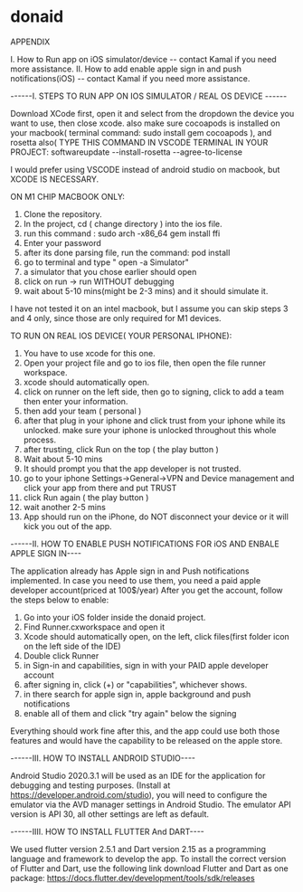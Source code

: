 # donaid

APPENDIX

I. How to Run app on iOS simulator/device -- contact Kamal if you need more assistance.
II. How to add enable apple sign in and push notifications(iOS) -- contact Kamal if you need more assistance.




------I. STEPS TO RUN APP ON IOS SIMULATOR / REAL OS DEVICE ------

Download XCode first, open it and select from the dropdown the device you want to use, then close xcode.
also make sure cocoapods is installed on your macbook( terminal command: sudo install gem cocoapods ), and rosetta also( TYPE THIS COMMAND IN VSCODE TERMINAL IN YOUR PROJECT: softwareupdate --install-rosetta --agree-to-license

I would prefer using VSCODE instead of android studio on macbook, but XCODE IS NECESSARY.

ON M1 CHIP MACBOOK ONLY:

1. Clone the repository.
2. In the project, cd ( change directory ) into the ios file.
3. run this command : sudo arch -x86_64 gem install ffi
4. Enter your password
5. after its done parsing file, run the command: pod install
6. go to terminal and type " open -a Simulator"
7. a simulator that you chose earlier should open
8. click on run -> run WITHOUT debugging
9. wait about 5-10 mins(might be 2-3 mins) and it should simulate it.

I have not tested it on an intel macbook, but I assume you can skip steps 3 and 4 only, since those are only required for M1 devices.

TO RUN ON REAL IOS DEVICE( YOUR PERSONAL IPHONE):
  
 1. You have to use xcode for this one.
 2. Open your project file and go to ios file, then open the file runner workspace.
 3. xcode should automatically open.
 4. click on runner on the left side, then go to signing, click to add a team then enter your information.
 5. then add your team ( personal )
 6. after that plug in your iphone and click trust from your iphone while its unlocked. make sure your iphone is unlocked throughout this whole process.
 7. after trusting, click Run on the top ( the play button )
 8. Wait about 5-10 mins
 9. It should prompt you that the app developer is not trusted.
 10. go to your iphone Settings->General->VPN and Device management and click your app from there and put TRUST
 11. click Run again ( the play button )
 12. wait another 2-5 mins
 13. App should run on the iPhone, do NOT disconnect your device or it will kick you out of the app.




------II. HOW TO ENABLE PUSH NOTIFICATIONS FOR iOS AND ENBALE APPLE SIGN IN----

The application already has Apple sign in and Push notifications implemented.
In case you need to use them, you need a paid apple developer account(priced at 100$/year)
After you get the account, follow the steps below to enable:

1. Go into your iOS folder inside the donaid project.
2. Find Runner.cxworkspace and open it
3. Xcode should automatically open, on the left, click files(first folder icon on the left side of the IDE)
4. Double click Runner
5. in Sign-in and capabilities, sign in with your PAID apple developer account
6. after signing in, click (+) or "capabilities", whichever shows.
7. in there search for apple sign in, apple background and push notifications
8. enable all of them and click "try again" below the signing 

Everything should work fine after this, and the app could use both those features and would have the capability to be released on the apple store.

------III. HOW TO INSTALL ANDROID STUDIO----

Android Studio 2020.3.1 will be used as an IDE for the application for debugging and testing purposes. 
(Install at https://developer.android.com/studio), you will need to configure the emulator via the AVD manager settings in Android Studio. 
The emulator API version is API 30, all other settings are left as default.


------IIII. HOW TO INSTALL FLUTTER And DART----

We used flutter version 2.5.1 and Dart version 2.15 as a programming language and framework to develop the app. 
To install the correct version of Flutter and Dart, use the following link download Flutter and Dart as one package: 
https://docs.flutter.dev/development/tools/sdk/releases



